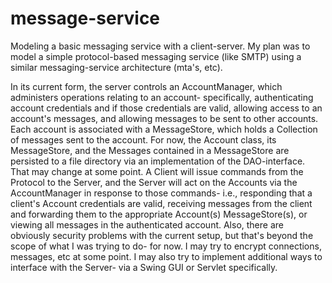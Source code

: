 # message-service
Modeling a basic messaging service with a client-server. My plan was to model a simple protocol-based messaging service (like SMTP) using a similar 
messaging-service architecture (mta's, etc). 

In its current form, the server controls an AccountManager, which administers operations relating to an account- specifically, authenticating account credentials and if those credentials are valid, allowing access to an account's messages, and allowing messages to be sent to other accounts. Each account is associated with a MessageStore, which holds a Collection of messages sent to the account. For now, the Account class, its MessageStore, and the Messages contained in a MessageStore are persisted to a file directory via an implementation of the DAO-interface. That may change at some point.
A Client will issue commands from the Protocol to the Server, and the Server will act on the Accounts via the AccountManager in response to those commands- i.e., responding that a client's Account credentials are valid, receiving messages from the client and forwarding them to the appropriate Account(s) MessageStore(s), or viewing all messages in the authenticated account.
Also, there are obviously security problems with the current setup, but that's beyond the scope of what I was trying to do- for now. I may try to encrypt connections, messages, etc at some point. I may also try to implement additional ways to interface with the Server- via a Swing GUI or Servlet specifically.

